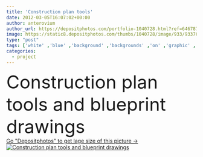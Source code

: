 ```yaml
---
title: 'Construction plan tools'
date: 2012-03-05T16:07:02+00:00
author: anterovium
author_url: https://depositphotos.com/portfolio-1040728.html?ref=64678756
image: https://static8.depositphotos.com/thumbs/1040728/image/933/9337610/api_thumb_450.jpg?forcejpeg=true
type: "post"
tags: ['white' ,'blue' ,'background' ,'backgrounds' ,'on' ,'graphic' ,'design' ,'paper' ,'business' ,'equipment' ,'electric' ,'line' ,'photo' ,'architecture' ,'building' ,'construction' ,'estate' ,'house' ,'industry' ,'real' ,'draw' ,'home' ,'fingers' ,'measure' ,'measurement' ,'pen' ,'scale' ,'drawing' ,'tools' ,'project' ,'print' ,'in' ,'draft' ,'sketch' ,'navigation' ,'right' ,'repair' ,'outline' ,'angle' ,'compass' ,'plan' ,'architectural' ,'technical' ,'ruler' ,'blueprint' ,'drawings' ,'plans' ,'and' ,'ladies' ,'blueprints' ]
categories: 
  - project
---
```

<div aling="center">
            <font size="60"> Construction plan tools and blueprint drawings</font>   
</div>
<div>
    <a href='https://depositphotos.com/9337610/stock-photo-construction-plan-tools.html?ref=64678756' target=_blank > Go "Depositphotos" to get lage size of this picture ->
        <img href='https://depositphotos.com/9337610/stock-photo-construction-plan-tools.html?ref=64678756' src='https://static8.depositphotos.com/1040728/933/i/950/depositphotos_9337610-stock-photo-construction-plan-tools.jpg?forcejpeg=true' alt='Construction plan tools and blueprint drawings' >
    </a>
</div>
